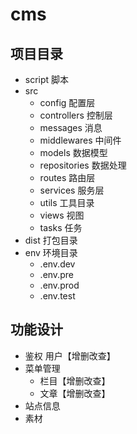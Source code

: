 # cms
## 项目目录

- script
  脚本
- src
  - config 配置层
  - controllers 控制层
  - messages 消息
  - middlewares 中间件
  - models 数据模型
  - repositories 数据处理
  - routes 路由层
  - services 服务层
  - utils 工具目录
  - views 视图
  - tasks 任务
- dist 打包目录
- env 环境目录
  - .env.dev
  - .env.pre
  - .env.prod
  - .env.test

## 功能设计

- 鉴权
  用户【增删改查】
- 菜单管理
  - 栏目【增删改查】
  - 文章【增删改查】
- 站点信息
- 素材

